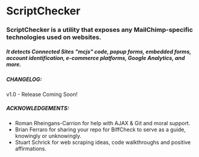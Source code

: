 # ScriptChecker
### ScriptChecker is a utility that exposes any MailChimp-specific technologies used on websites. 
##### It detects Connected Sites "mcjs" code, popup forms, embedded forms, account identification, e-commerce platforms, Google Analytics, and more.

##### CHANGELOG: 
v1.0 - Release Coming Soon!

##### ACKNOWLEDGEMENTS:

* Roman Rheingans-Carrion for help with AJAX & Git and moral support.
* Brian Ferraro for sharing your repo for BiffCheck to serve as a guide, knowingly or unknowingly.
* Stuart Schrick for web scraping ideas, code walkthroughs and positive affirmations.
